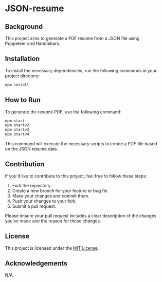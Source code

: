 # JSON-resume

## Background

This project aims to generate a PDF resume from a JSON file using Puppeteer and Handlebars.

## Installation

To install the necessary dependencies, run the following commands in your project directory:

```bash
npm install
```

## How to Run

To generate the resume PDF, use the following command:

```bash
npm start
npm startv2
npm startv3
npm startv4
```

This command will execute the necessary scripts to create a PDF file based on the JSON resume data.

## Contribution

If you'd like to contribute to this project, feel free to follow these steps:

1. Fork the repository.
2. Create a new branch for your feature or bug fix.
3. Make your changes and commit them.
4. Push your changes to your fork.
5. Submit a pull request.

Please ensure your pull request includes a clear description of the changes you've made and the reason for those changes.

## License

This project is licensed under the [MIT License](LICENSE).

## Acknowledgements

N/A
